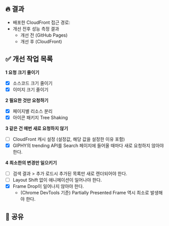 ## 🔥 결과

<!-- 개선 목표에 있는 측정 항목들에 대해 개선 작업 전/후의 성능 측정 결과를 적어주세요. -->

- 배포한 CloudFront 접근 경로:
- 개선 전후 성능 측정 결과
  - 개선 전 (GitHub Pages)
  - 개선 후 (CloudFront)

## ✅ 개선 작업 목록

<!-- 각 요구사항을 위해 어떤 개선 작업을 진행했는지 적어주세요
코드 변경사항으로 확인하기 어려운 CloudFront 설정 사항 등은 리뷰어가 확인할 수 있게 스크린샷이나 적용한 항목들을 적어주면 좋겠지요? 🙂
-->

**1 요청 크기 줄이기**

- [x] 소스코드 크기 줄이기
- [x] 이미지 크기 줄이기

**2 필요한 것만 요청하기**

- [x] 페이지별 리소스 분리
- [x] 아이콘 패키지 Tree Shaking

**3 같은 건 매번 새로 요청하지 않기**

- [ ] CloudFront 캐시 설정 (설정값, 해당 값을 설정한 이유 포함)
- [x] GIPHY의 trending API를 Search 페이지에 들어올 때마다 새로 요청하지 않아야 한다.

**4 최소한의 변경만 일으키기**

- [ ] 검색 결과 > 추가 로드시 추가된 목록만 새로 렌더되어야 한다.
- [ ] Layout Shift 없이 애니메이션이 일어나야 한다.
- [x] Frame Drop이 일어나지 않아야 한다.
  - (Chrome DevTools 기준) Partially Presented Frame 역시 최소로 발생해야 한다.

## 🧐 공유

<!-- 작업하면서 든 생각, 질문, 새롭게 학습하거나 시도해본 내용 등등 공유할 사항이 있다면 자유롭게 적어주세요 -->
